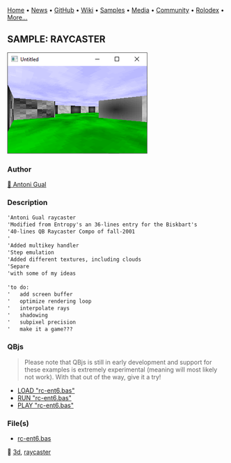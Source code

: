 [Home](https://qb64.com) • [News](../../news.md) • [GitHub](../../github.md) • [Wiki](../../wiki.md) • [Samples](../../samples.md) • [Media](../../media.md) • [Community](../../community.md) • [Rolodex](../../rolodex.md) • [More...](../../more.md)

## SAMPLE: RAYCASTER

![screenshot.png](img/screenshot.png)

### Author

[🐝 Antoni Gual](../antoni-gual.md) 

### Description

```text
'Antoni Gual raycaster
'Modified from Entropy's an 36-lines entry for the Biskbart's
'40-lines QB Raycaster Compo of fall-2001
'
'Added multikey handler
'Step emulation
'Added different textures, including clouds
'Separe
'with some of my ideas

'to do:
'   add screen buffer
'   optimize rendering loop
'   interpolate rays
'   shadowing
'   subpixel precision
'   make it a game???
```

### QBjs

> Please note that QBjs is still in early development and support for these examples is extremely experimental (meaning will most likely not work). With that out of the way, give it a try!

* [LOAD "rc-ent6.bas"](https://v6p9d9t4.ssl.hwcdn.net/html/5963335/index.html?src=https://qb64.com/samples/raycaster/src/rc-ent6.bas)
* [RUN "rc-ent6.bas"](https://v6p9d9t4.ssl.hwcdn.net/html/5963335/index.html?mode=auto&src=https://qb64.com/samples/raycaster/src/rc-ent6.bas)
* [PLAY "rc-ent6.bas"](https://v6p9d9t4.ssl.hwcdn.net/html/5963335/index.html?mode=play&src=https://qb64.com/samples/raycaster/src/rc-ent6.bas)

### File(s)

* [rc-ent6.bas](src/rc-ent6.bas)

🔗 [3d](../3d.md), [raycaster](../raycaster.md)

